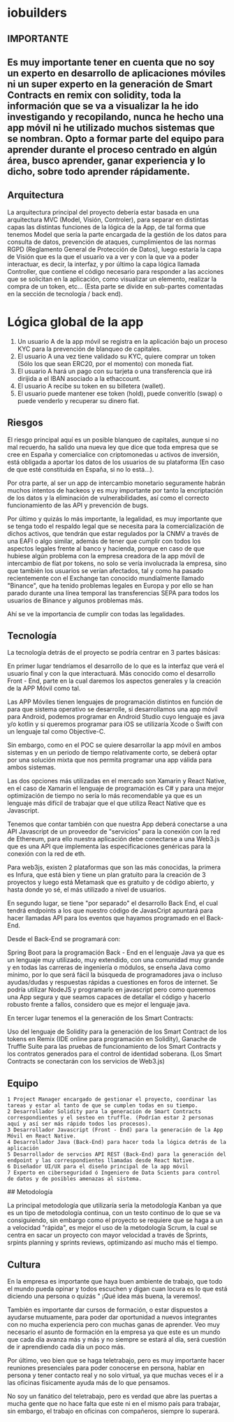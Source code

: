 # iobuilders
## IMPORTANTE

## Es muy importante tener en cuenta que no soy un experto en desarrollo de aplicaciones móviles ni un super experto en la generación de Smart Contracts en remix con solidity, toda la información que se va a visualizar la he ido investigando y recopilando, nunca he hecho una app móvil ni he utilizado muchos sistemas que se nombran. Opto a formar parte del equipo para aprender durante el proceso centrado en algún área, busco aprender, ganar experiencia y lo dicho, sobre todo aprender rápidamente.  


## Arquitectura 

La arquitectura principal del proyecto debería estar basada en una arquitectura MVC (Model, Visión, Controler), para separar en distintas capas las distintas funciones de la lógica de la App, de tal forma que tenemos Model que sería la parte encargada de la gestión de los datos para consulta de datos, prevención de ataques, cumplimientos de las normas RGPD (Reglamento General de Protección de Datos), luego estaría la capa de Visión que es la que el usuario va a ver y con la que va a poder interactuar, es decir, la interfaz, y por último la capa lógica llamada Controller, que contiene el código necesario para responder a las acciones que se solicitan en la aplicación, como visualizar un elemento, realizar la compra de un token, etc... (Esta parte se divide en sub-partes comentadas en la sección de tecnología / back end).

# Lógica global de la app

1. Un usuario A de la app móvil se registra en la aplicación bajo un proceso KYC para la prevención de blanqueo de capitales. 
2. El usuario A una vez tiene validado su KYC, quiere comprar un token (Sólo los que sean ERC20, por el momento) con moneda fiat.
3. El usuario A  hará un pago con su tarjeta o una transferencia que irá dirijida a el IBAN asociado a la ethaccount.
4. El usuario A recibe su token en su billetera (wallet). 
5. El usuario puede mantener ese token (hold), puede converitlo (swap) o puede venderlo y recuperar su dinero fiat.


## Riesgos

El riesgo principal aquí es un posible blanqueo de capitales, aunque si no mal recuerdo, ha salido una nueva ley que dice que toda empresa que se cree en España y comercialice con criptomonedas u activos de inversión, está obligada a aportar los datos de los usuarios de su plataforma (En caso de que esté constituida en España, si no lo está...). 

Por otra parte, al ser un app de intercambio monetario seguramente habrán muchos intentos de hackeos y es muy importante por tanto la encriptación de los datos y la eliminación de vulnerabilidades, así como el correcto funcionamiento de las API y prevención de bugs. 

Por último y quizás lo más importante, la legalidad, es muy importante que se tenga todo el respaldo legal que se necesita para la comercialización de dichos activos, que tendrán que estar regulados por la CNMV a través de una EAFI o algo similar, además de tener que cumplir con todos los aspectos legales frente al banco y hacienda, porque en caso de que hubiese algún problema con la empresa creadora de la app móvil de intercambio de fíat por tokens, no solo se vería involucrada la empresa, sino que también los usuarios se verían afectados, tal y como ha pasado recientemente con el Exchange tan conocido mundialmente llamado "Binance", que ha tenido problemas legales en Europa y por ello se han parado durante una línea temporal las transferencias SEPA para todos los usuarios de Binance y algunos problemas más. 

Ahí se ve la importancia de cumplir con todas las legalidades.  


## Tecnología

La tecnología detrás de el proyecto se podría centrar en 3 partes básicas: 

En primer lugar tendríamos el desarrollo de lo que es la interfaz que verá el usuario final y con la que interactuará. Más conocido como el desarrollo Front - End, parte en la cual daremos los aspectos generales y la creación de la APP Móvil como tal. 

Las APP Móviles tienen lenguajes de programación distintos en función de para que sistema operativo se desarrolle, si desarrollamos una app móvil para Android, podemos programar en Android Studio cuyo lenguaje es java y/o kotlin y si queremos programar para iOS se utilizaría Xcode o Swift con un lenguaje tal como Objective-C.

Sin embargo, como en el POC se quiere desarrollar la app móvil en ambos sistemas y en un periodo de tiempo relativamente corto, se deberá optar por una solución mixta que nos permita programar una app válida para ambos sistemas. 

Las dos opciones más utilizadas en el mercado son Xamarin y React Native, en el caso de Xamarin el lenguaje de programación es C# y para una mejor optimización de tiempo no sería lo más recomendable ya que es un lenguaje más difícil de trabajar que el que utiliza React Native que es Javascript.  

Tenemos que contar también con que nuestra App deberá conectarse a una API Javascript de un proveedor de "servicios" para la conexión con la red de Ethereum, para ello nuestra aplicación debe conectarse a una Web3.js que es una API que implementa las especificaciones genéricas para la conexión con la red de eth. 

Para web3js, existen 2 plataformas que son las más conocidas, la primera es Infura, que está bien y tiene un plan gratuito para la creación de 3 proyectos y luego está Metamask que es gratuito y de código abierto, y hasta donde yo sé, el más utilizado a nivel de usuarios. 

En segundo lugar, se tiene "por separado" el desarrollo Back End, el cual tendrá endpoints a los que nuestro código de JavasCript apuntará para hacer llamadas API para los eventos que hayamos programado en el Back-End.

Desde el Back-End se programará con: 

Spring Boot para la programación Back - End en el lenguaje Java ya que es un lenguaje muy utilizado, muy extendido, con una comunidad muy grande y en todas las carreras de ingeniería o módulos, se enseña Java como mínimo, por lo que será fácil la búsqueda de programadores java o incluso ayudas/dudas y respuestas rápidas a cuestiones en foros de internet. Se podría utilizar NodeJS y programarlo en javascript pero como queremos una App segura y que seamos capaces de detallar el código y hacerlo robusto frente a fallos, considero que es mejor el lenguaje java. 

En tercer lugar tenemos el la generación de los Smart Contracts: 

Uso del lenguaje de Solidity para la generación de los Smart Contract de los tokens en Remix (IDE online para programación en Solidity), Ganache de Truffle Suite para las pruebas de funcionamiento de los Smart Contracts y los contratos generados para el control de identidad soberana. (Los Smart Contracts se conectarán con los servicios de Web3.js)


## Equipo 

	1 Project Manager encargado de gestionar el proyecto, coordinar las tareas y estar al tanto de que se cumplen todas en su tiempo.
	2 Desarrollador Solidity para la generación de Smart Contracts correspondientes y el sesteo en truffle. (Podrían estar 2 personas aquí y así ser más rápido todos los procesos).
	3 Desarrollador Javascript (Front - End) para la generación de la App Móvil en React Native.
	4 Desarrollador Java (Back-End) para hacer toda la lógica detrás de la aplicación
	5 Desarrollador de servcios API REST (Back-End) para la generación del endpoint y las correspondientes llamadas desde React Native. 
	6 Diseñador UI/UX para el diseño principal de la app móvil
	7 Experto en ciberseguridad ó Ingeniero de Data Scients para control de datos y de posibles amenazas al sistema.

## Metodología

La principal metodología que utilizaría sería la metodología Kanban ya que es un tipo de metodología continua, con un testo continuo de lo que se va consiguiendo, sin embargo como el proyecto se requiere que se haga a un a velocidad "rápida", es mejor el uso de la metodología Scrum, la cual se centra en sacar un proyecto con mayor velocidad a través de Sprints, srpints planning y sprints reviews, optimizando así mucho más el tiempo. 
 
## Cultura

En la empresa es importante que haya buen ambiente de trabajo, que todo el mundo pueda opinar y todos escuchen y digan cuan locura es lo que está diciendo una persona o quizás " ¡Qué idea más buena, la veremos!. 

También es importante dar cursos de formación, o estar dispuestos a ayudarse mutuamente, para poder dar oportunidad a nuevos integrantes con no mucha experiencia pero con muchas ganas de aprender. Veo muy necesario el asunto de formación en la empresa ya que este es un mundo que cada día avanza más y más y no siempre se estará al día, será cuestión de ir aprendiendo cada día un poco más. 

Por último, veo bien que se haga teletrabajo, pero es muy importante hacer reuniones presenciales para poder conocerse en persona, hablar en persona y tener contacto real y no solo virtual, ya que muchas veces el ir a las oficinas físicamente ayuda más de lo que pensamos.

No soy un fanático del teletrabajo, pero es verdad que abre las puertas a mucha gente que no hace falta que este ni en el mismo país para trabajar, sin embargo, el trabajo en oficinas con compañeros, siempre lo superará. 
